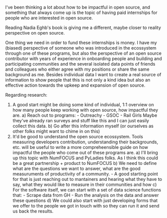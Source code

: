 I've been thinking a lot about how to be impactful in open source, and something that always come up is the topic of having paid internships for people who are interested in open source.

Reading Nadia Eghb's book is giving me a different, maybe closer to reality perspective on open source.

One thing we need in order to fund these internships is money. I have my (biased) perspective of someone who was introduced in the ecossystem through one of these programs, but also the perspective of an open source contributor with years of experience in onboarding people and building and participating communities and the several isolated data points of friends and colleagues who either agree with my positions or share the same background as me.
Besides individual data I want to create a real source of information to show people that this is not only a kind idea but also an effective action towards the upkeep and expansion of open source.

Regarding research:

1) A good start might be doing some kind of individual, 1:1 overview on how many people keep working with open source, how impactful they are.
    a) Reach out to programs:
        - Outreachy
        - GSOC
        - Rail Girls
    Maybe they've already ran surveys and stuff like this and I can just easily collect this data.
    b) Go after this information myself (or ourselves as other folks might want to chime in on this)
2) It'd be good to understand the open source ecossystem. Tools measuring developers contribution, understanding their backgrounds, etc. will be useful to write a more compreheensible guide on how impactful the people who come out of these programs are.
    a) I'll bring up this topic with NumFOCUS and PyLadies folks. As I think this could be a great partnership + product to NumFOCUS
    b) We need to define what are the questions we want to answer, what are the good measuruments of productivity of a community.
        - A good starting point for that is just reaching out to mantainers and hearing what they have to say, what they would like to measure in their communities and how
    c) For the software itself, we can start with a set of data science functions that:
        - Scrape data from GH
        - Run the analysis on the data and answer these questions
    d) We could also start with just developing forms that we offer to the people we got in touch with so they can run it and send us back the results.
